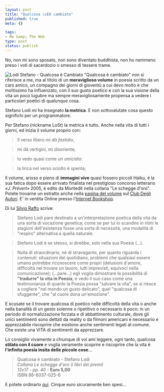 ```yaml
--- 
layout: post
title: "Qualcosa \xE8 cambiato"
published: true
meta: {}

tags: 
- Me &amp; The Web
type: post
status: publish
---
```

No, non mi sono sposato, non sono diventato buddhista, non ho nemmeno preso i voti di sacerdozio o smesso di tessere trame. 

![Lodi Stefano - Qualcosa è Cambiato](/download/thumb-20051208_lodi.gif "Stefano Lodi - Qualcosa è Cambiato") "Qualcosa è cambiato" non si riferisce a me, ma al titolo di un **meraviglioso volume** in poesia scritto da un caro amico, un compagno dei giorni di gioventù a cui devo molto e che moltissimo ha influenzato, con il suo gusto poetico e con la sua visione della vita un poco lugubre ma sempre meravigliosamente propensa a vedere i particolari poetici di qualunque cosa. 

Stefano Lodi mi ha insegnato **la metrica**. E non sottovalutate cosa questo significhi per un programmatore. 
<!--more-->
Per Stefano (nickname LoSt) la metrica è tutto. Anche nella vita di tutti i giorni, ed inizia il volume proprio con:

>Il verso libero *mi dà fastidio*, 

> mi dà vertigini, mi disorienta; 

> lo vedo quasi come *un omicidio*: 

> la lirica nel verso sciolto è spenta;

Il volume, arioso e pieno di **immagini vive** quasi fossero piccoli Haiku, è la sua fatica dopo essere arrivato finalista nel prestigioso concorso letterario *«J. Prévert»* 2005, è edito da  Montedit nella collana "Le schegge d'oro". 
Potete trovarne un estratto anche nella [pagina del volume](http://www.club.it/autori/libri/stefano.lodi/prefazione.html) sul [Club Degli Autori](http://www.club.it/autori/libri/stefano.lodi/prefazione.html). 
E' in ventita Online presso l'[Internet Bookshop](http://www.internetbookshop.it/ser/serdsp.asp?shop=154&c=TTT5P6NPWU5TT).

Di lui [Silvio Raffo](http://www.italian-poetry.org/raffo.htm) scrive:

> Stefano Lodi pare destinato a un'interpretazione poetica della vita da una sorta di vocazione genetica; come se per lui lo scandire in ritmi le stagioni dell'esistenza fosse una sorta di necessità, una modalità di "respiro" alternativa a quella naturale. 

> Stefano Lodi è se stesso, si direbbe, solo nella sua Poesia (...). 

> Nulla di straordinario, né di stravagante, per quanto riguarda i contenuti: situazioni del quotidiano, problemi che qualsiasi essere umano potrebbe riconoscere come propri (delusioni d'amore, difficoltà nel trovare un lavoro, lutti imprevisti, equivoci nella comunicazione); (...pare...) egli voglia dimostrare la possibilità di **"tradurre" la vita in Poesia**, e vedo il suo caso come una testimonianza di quanto la Poesia possa "salvare la vita", se si riesce a cogliere "nel mondo un gusto delicato", quel "qualcosa di sfuggente", che "al cuore dona un'emozione".

E scusate se il trovare qualcosa di poetico nelle difficoltà della vita o anche nella banalità di un gesto solenne o ripetitivo o necessario è poco: in un periodo di normalizzazione forzata e di abbattimento culturale, dove gli unici sentimenti sono dettati da reality o da filmoni americani è necessario e apprezzabile riscoprire che esistono anche sentimenti legati al comune. Che esiste una VITA di sentimenti da apprezzare.  

Lo consiglio vivamente a chiunque di voi ami leggere, ogni tanto, qualcosa **stilato con il cuore** e voglia veramente scoprire e riscoprire che la vita è **l'infinita  poesia insita delle piccole cose**...

> Qualcosa è cambiato - Stefano Lodi<br>
> *Collana Le schegge d'oro (i libri dei premi)*<br>
> *12x17 - pp. 40 -* **Euro 5,00**<br>
> ISBN 88-6037-025-6<br>

E potete ordinarlo [qui](http://www.internetbookshop.it/ser/serdsp.asp?shop=154&c=TTT5P6NPWU5TT).
Cinque euro sicuramente ben spesi... 
